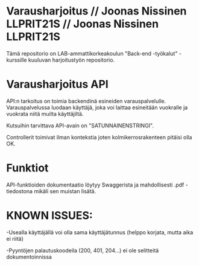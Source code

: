 # Varausharjoitus // Joonas Nissinen LLPRIT21S // Joonas Nissinen LLPRIT21S
Tämä repositorio on LAB-ammattikorkeakoulun "Back-end -työkalut" -kurssille kuuluvan harjoitustyön repositorio.

# Varausharjoitus API
API:n tarkoitus on toimia backendinä esineiden varauspalvelulle. Varauspalvelussa luodaan käyttäjä, joka voi laittaa esineitään vuokralle ja vuokrata niitä muilta käyttäjiltä.

Kutsuihin tarvittava API-avain on "SATUNNAINENSTRINGI".

Controllerit toimivat ilman kontekstia joten kolmikerrosrakenteen pitäisi olla OK.

# Funktiot
API-funktioiden dokumentaatio löytyy Swaggerista ja mahdollisesti .pdf -tiedostona mikäli sen muistan lisätä.

# KNOWN ISSUES:
-Usealla käyttäjällä voi olla sama käyttäjätunnus (helppo korjata, mutta aika ei riitä)

-Pyyntöjen palautuskoodeila (200, 401, 204...) ei ole selitteitä dokumentoinnissa